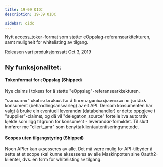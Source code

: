 ```yaml
---
title: 19-09 OIDC
description: 19-09 OIDC

sidebar: oidc
---
```



Nytt access\_token-format som støtter eOppslag-referansearkitekturen, samt muligheit for whitelisting av tilgang.



Releasen vart produksjonssatt Oct 3, 2019

## Ny funksjonalitet:


#### Tokenformat for eOppslag (Shipped)

Nye claims i tokens for å støtte "eOppslag"-referansearkitekturen.

"consumer" skal no brukast for å finne organisasjonensom er juridisk konsument (behandlingsansvarleg) av eit API. Dersom konsumenten har valgt å bruke ein eventuell leverandør (databehandler) er dette oppgjeve i "supplier"-claimet, og då vil "delegation\_source" fortelle kva autorativ kjelde som ligg til grunn for konsument - leverandør-forholdet. Til slutt innfører me "client\_amr" som benytta klientautentiseringsmetode.




#### Scopes uten tilgangstyring (Shipped)

Noen APIer kan aksesseres av alle. Det må være mulig for API-tilbyder å sette at et scope skal kunne aksesseres av alle Maskinporten sine Oauth2-klienter, dvs. en form for whitelisting av tilgang.

